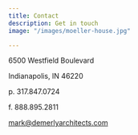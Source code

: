 ```yaml
---
title: Contact
description: Get in touch
image: "/images/moeller-house.jpg"

---
```

6500 Westfield Boulevard

Indianapolis, IN 46220

p. 317.847.0724

f. 888.895.2811

mark@demerlyarchitects.com